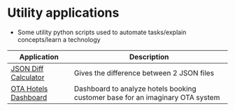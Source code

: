 # Utility applications

- Some utility python scripts used to automate tasks/explain concepts/learn a technology

| Application                                 | Description                                                                   |                         
|---------------------------------------------|-------------------------------------------------------------------------------|
| [JSON Diff Calculator](json-diff/README.md) | Gives the difference between 2 JSON files                                     |
| [OTA Hotels Dashboard](dash-ota/README.md)  | Dashboard to analyze hotels booking customer base for an imaginary OTA system |

